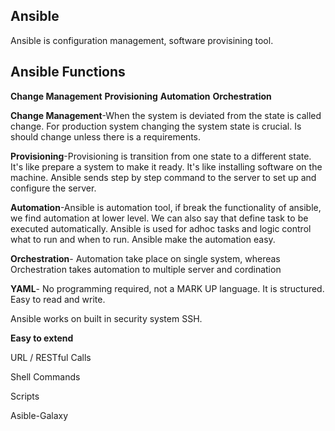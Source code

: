 ## Ansible
Ansible is configuration management, software provisining tool. 

## Ansible Functions 
**Change Management**
**Provisioning**
**Automation**
**Orchestration**

**Change Management**-When the system is deviated from the state is called change. For production system changing the system state is crucial. Is should change unless there is a requirements. 

**Provisioning**-Provisioning is transition from one state to a different state. It's like prepare a system to make it ready. It's like installing software on the machine. Ansible sends step by step command to the server to set up and configure the server.

**Automation**-Ansible is automation tool, if break the functionality of ansible, we find automation at lower level. We can also say that define task to be executed automatically. Ansible is used for adhoc tasks and logic control what to run and when to run. Ansible make the automation easy.

**Orchestration**- Automation take place on single system, whereas Orchestration takes automation to multiple server and cordination

**YAML**- No programming required, not a MARK UP language. It is structured. Easy to read and write. 

Ansible works on built in security system SSH. 

**Easy to extend**

URL / RESTful Calls

Shell Commands 

Scripts

Asible-Galaxy 

